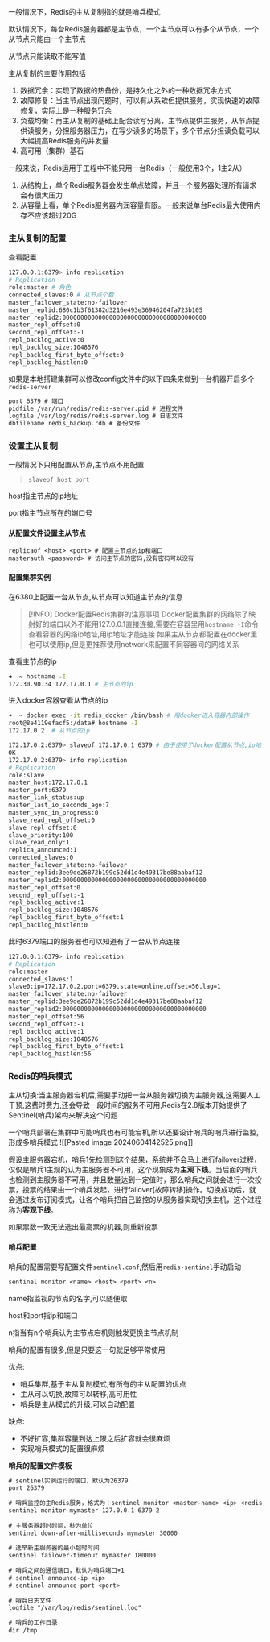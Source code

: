
一般情况下，Redis的主从复制指的就是哨兵模式

默认情况下，每台Redis服务器都是主节点，一个主节点可以有多个从节点，一个从节点只能由一个主节点

从节点只能读取不能写值

主从复制的主要作用包括
1. 数据冗余：实现了数据的热备份，是持久化之外的一种数据冗余方式
2. 故障修复：当主节点出现问题时，可以有从系欸但提供服务，实现快速的故障修复，实际上是一种服务冗余
3. 负载均衡：再主从复制的基础上配合读写分离，主节点提供主服务，从节点提供读服务，分担服务器压力，在写少读多的场景下，多个节点分担读负载可以大幅提高Redis服务的并发量
4. 高可用（集群）基石

一般来说，Redis运用于工程中不能只用一台Redis（一般使用3个，1主2从）
1. 从结构上，单个Redis服务器会发生单点故障，并且一个服务器处理所有请求会有很大压力
2. 从容量上看，单个Redis服务器内润容量有限。一般来说单台Redis最大使用内存不应该超过20G

### 主从复制的配置

查看配置

```bash
127.0.0.1:6379> info replication
# Replication
role:master # 角色
connected_slaves:0 # 从节点个数
master_failover_state:no-failover
master_replid:680c1b3f61382d3216e493e36946204fa723b105
master_replid2:0000000000000000000000000000000000000000
master_repl_offset:0
second_repl_offset:-1
repl_backlog_active:0
repl_backlog_size:1048576
repl_backlog_first_byte_offset:0
repl_backlog_histlen:0
```

如果是本地搭建集群可以修改config文件中的以下四条来做到一台机器开启多个`redis-server`

```txt
port 6379 # 端口
pidfile /var/run/redis/redis-server.pid # 进程文件
logfile /var/log/redis/redis-server.log # 日志文件
dbfilename redis_backup.rdb # 备份文件
```

### 设置主从复制

一般情况下只用配置从节点,主节点不用配置

> `slaveof host port`

host指主节点的ip地址

port指主节点所在的端口号

#### 从配置文件设置主从节点

```txt
replicaof <host> <port> # 配置主节点的ip和端口
masterauth <password> # 访问主节点的密码,没有密码可以没有
```



#### 配置集群实例

在6380上配置一台从节点,从节点可以知道主节点的信息

>[!INFO] Docker配置Redis集群的注意事项
>Docker配置集群的网络除了映射好的端口以外不能用127.0.0.1直接连接,需要在容器里用`hostname -I`命令查看容器的网络ip地址,用ip地址才能连接
>如果主从节点都配置在docker里也可以使用ip,但是更推荐使用network来配置不同容器间的网络关系

查看主节点的ip

```bash
➜  ~ hostname -I 
172.30.90.34 172.17.0.1 # 主节点的ip
```

进入docker容器查看从节点的ip

```bash
➜  ~ docker exec -it redis_docker /bin/bash # 用docker进入容器内部操作
root@8e4119efacf5:/data# hostname -I  
172.17.0.2  # 从节点的ip
```

```bash
172.17.0.2:6379> slaveof 172.17.0.1 6379 # 由于使用了docker配置从节点,ip地址需要换成主节点的hostname -I里的ip
OK
172.17.0.2:6379> info replication
# Replication
role:slave
master_host:172.17.0.1
master_port:6379
master_link_status:up
master_last_io_seconds_ago:7
master_sync_in_progress:0
slave_read_repl_offset:0
slave_repl_offset:0
slave_priority:100
slave_read_only:1
replica_announced:1
connected_slaves:0
master_failover_state:no-failover
master_replid:3ee9de26872b199c52dd1d4e49317be88aabaf12
master_replid2:0000000000000000000000000000000000000000
master_repl_offset:0
second_repl_offset:-1
repl_backlog_active:1
repl_backlog_size:1048576
repl_backlog_first_byte_offset:1
repl_backlog_histlen:0
```

此时6379端口的服务器也可以知道有了一台从节点连接

```bash
127.0.0.1:6379> info replication
# Replication
role:master
connected_slaves:1
slave0:ip=172.17.0.2,port=6379,state=online,offset=56,lag=1
master_failover_state:no-failover
master_replid:3ee9de26872b199c52dd1d4e49317be88aabaf12
master_replid2:0000000000000000000000000000000000000000
master_repl_offset:56
second_repl_offset:-1
repl_backlog_active:1
repl_backlog_size:1048576
repl_backlog_first_byte_offset:1
repl_backlog_histlen:56
```


### Redis的哨兵模式

主从切换:当主服务器宕机后,需要手动把一台从服务器切换为主服务器,这需要人工干预,这费时费力,还会导致一段时间的服务不可用,Redis在2.8版本开始提供了Sentinel(哨兵)架构来解决这个问题

 一个哨兵部署在集群中可能哨兵也有可能宕机,所以还要设计哨兵的哨兵进行监控,形成多哨兵模式
![[Pasted image 20240604142525.png]]

假设主服务器宕机，哨兵1先检测到这个结果，系统并不会马上进行failover过程，仅仅是哨兵1主观的认为主服务器不可用，这个现象成为**主观下线**。当后面的哨兵也检测到主服务器不可用，并且数量达到一定值时，那么哨兵之间就会进行一次投票，投票的结果由一个哨兵发起，进行failover[故障转移]操作。切换成功后，就会通过发布订阅模式，让各个哨兵把自己监控的从服务器实现切换主机，这个过程称为**客观下线**。

如果票数一致无法选出最高票的机器,则重新投票

#### 哨兵配置

哨兵的配置需要写配置文件`sentinel.conf`,然后用`redis-sentinel`手动启动

```txt
sentinel monitor <name> <host> <port> <n>
```

name指监视的节点的名字,可以随便取

host和port指ip和端口

n指当有n个哨兵认为主节点宕机则触发更换主节点机制

哨兵的配置有很多,但是只要这一句就足够平常使用

优点:
- 哨兵集群,基于主从复制模式,有所有的主从配置的优点
- 主从可以切换,故障可以转移,高可用性
- 哨兵是主从模式的升级,可以自动配置

缺点:
- 不好扩容,集群容量到达上限之后扩容就会很麻烦
- 实现哨兵模式的配置很麻烦

**哨兵的配置文件模板**

```txt
# sentinel实例运行的端口，默认为26379
port 26379
 
# 哨兵监控的主Redis服务，格式为：sentinel monitor <master-name> <ip> <redis-port> <quorum>
sentinel monitor mymaster 127.0.0.1 6379 2
 
# 主服务器超时时间，秒为单位
sentinel down-after-milliseconds mymaster 30000
 
# 选举新主服务器的最小超时时间
sentinel failover-timeout mymaster 180000
 
# 哨兵之间的通信端口，默认为哨兵端口+1
# sentinel announce-ip <ip>
# sentinel announce-port <port>
 
# 哨兵日志文件
logfile "/var/log/redis/sentinel.log"
 
# 哨兵的工作目录
dir /tmp
```
